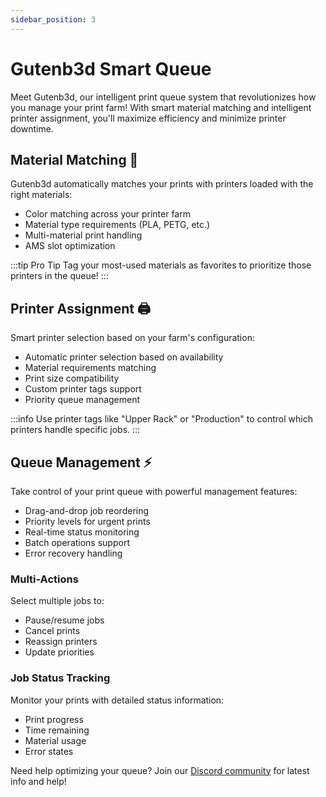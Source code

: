 ```yaml
---
sidebar_position: 3
---
```


# Gutenb3d Smart Queue

Meet Gutenb3d, our intelligent print queue system that revolutionizes how you manage your print farm! With smart material matching and intelligent printer assignment, you'll maximize efficiency and minimize printer downtime.

## Material Matching 🎨

Gutenb3d automatically matches your prints with printers loaded with the right materials:

- Color matching across your printer farm
- Material type requirements (PLA, PETG, etc.)
- Multi-material print handling
- AMS slot optimization

:::tip Pro Tip
Tag your most-used materials as favorites to prioritize those printers in the queue!
:::

## Printer Assignment 🖨️

Smart printer selection based on your farm's configuration:

- Automatic printer selection based on availability
- Material requirements matching
- Print size compatibility
- Custom printer tags support
- Priority queue management

:::info
Use printer tags like "Upper Rack" or "Production" to control which printers handle specific jobs.
:::

## Queue Management ⚡

Take control of your print queue with powerful management features:

- Drag-and-drop job reordering
- Priority levels for urgent prints
- Real-time status monitoring
- Batch operations support
- Error recovery handling

### Multi-Actions

Select multiple jobs to:
- Pause/resume jobs
- Cancel prints
- Reassign printers
- Update priorities

### Job Status Tracking

Monitor your prints with detailed status information:
- Print progress
- Time remaining
- Material usage
- Error states

Need help optimizing your queue? Join our [Discord community](https://discord.gg/RCFA2u99De) for latest info and help!